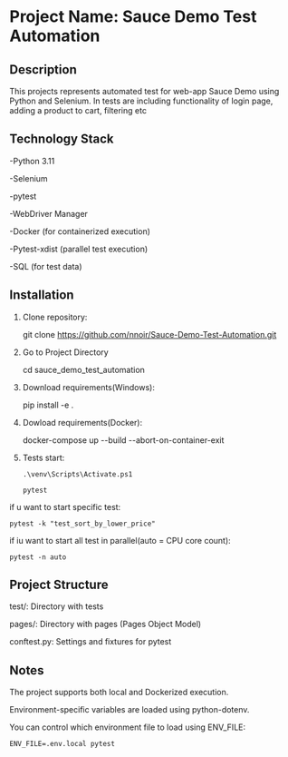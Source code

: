 # Project Name: Sauce Demo Test Automation


## Description


This projects represents automated test for web-app Sauce Demo using Python and Selenium. In tests are including functionality of login page, adding a product to cart, filtering etc


## Technology Stack

-Python 3.11

-Selenium

-pytest

-WebDriver Manager

-Docker (for containerized execution)

-Pytest-xdist (parallel test execution)

-SQL (for test data)

## Installation

1. Clone repository:


    git clone https://github.com/nnoir/Sauce-Demo-Test-Automation.git

2. Go to Project Directory


    cd sauce_demo_test_automation

3. Download requirements(Windows):


    pip install -e .

3. Dowload requirements(Docker):
   

    docker-compose up --build --abort-on-container-exit


4. Tests start:
   ```
   .\venv\Scripts\Activate.ps1
   ```

   ```
   pytest
   ```

if u want to start specific test:

    pytest -k "test_sort_by_lower_price"

if iu want to start all test in parallel(auto = CPU core count):

    pytest -n auto

## Project Structure

test/: Directory with tests

pages/: Directory with pages (Pages Object Model)

conftest.py: Settings and fixtures for pytest

## Notes
The project supports both local and Dockerized execution.

Environment-specific variables are loaded using python-dotenv.

You can control which environment file to load using ENV_FILE:


    ENV_FILE=.env.local pytest